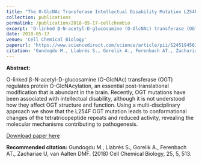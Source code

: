 ```yaml
---
title: "The O-GlcNAc Transferase Intellectual Disability Mutation L254F Distorts the TPR Helix"
collection: publications
permalink: /publication/2018-05-17-cellchembio
excerpt: 'O-linked β-N-acetyl-D-glucosamine (O-GlcNAc) transferase (OGT) regulates protein O-GlcNAcylation, an essential post-translational modification. Using a multi-disciplinary approach we show that the L254F OGT mutation, which is associated with intellectual disability, leads to conformational changes of the tetratricopeptide repeats and reduced activity, revealing the molecular mechanisms contributing to pathogenesis.'
date: 2018-05-17
venue: 'Cell Chemical Biology'
paperurl: 'https://www.sciencedirect.com/science/article/pii/S2451945618300837'
citation: 'Gundogdu M., Llabrés S., Gorelik A., Ferenbach AT., Zachariae U, van Aalten DMF. (2018) Cell Chemical Biology, 25, 5, 513.'
---
```


**Abstract:**

O-linked β-N-acetyl-D-glucosamine (O-GlcNAc) transferase (OGT) regulates protein O-GlcNAcylation, an essential post-translational modification that is abundant in the brain. Recently, OGT mutations have been associated with intellectual disability, although it is not understood how they affect OGT structure and function. Using a multi-disciplinary approach we show that the L254F OGT mutation leads to conformational changes of the tetratricopeptide repeats and reduced activity, revealing the molecular mechanisms contributing to pathogenesis.

[Download paper here](https://www.sciencedirect.com/science/article/pii/S2451945618300837)

**Recommended citation:** Gundogdu M., Llabrés S., Gorelik A., Ferenbach AT., Zachariae U, van Aalten DMF. (2018) Cell Chemical Biology, 25, 5, 513.
